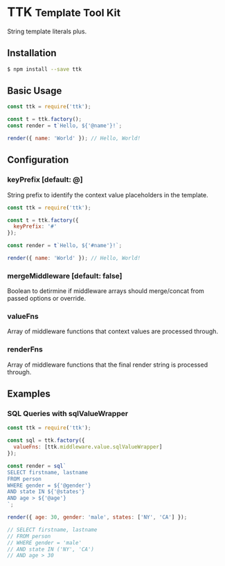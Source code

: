 # TTK <small>Template Tool Kit</small>

String template literals plus.

## Installation

```sh
$ npm install --save ttk
```

## Basic Usage

```js
const ttk = require('ttk');

const t = ttk.factory();
const render = t`Hello, ${'@name'}!`;

render({ name: 'World' }); // Hello, World!
```

## Configuration

### keyPrefix [default: @]

String prefix to identify the context value placeholders in the template.

```js
const ttk = require('ttk');

const t = ttk.factory({
  keyPrefix: '#'
});

const render = t`Hello, ${'#name'}!`;

render({ name: 'World' }); // Hello, World!
```

### mergeMiddleware [default: false]

Boolean to detirmine if middleware arrays should merge/concat from passed options or override.

### valueFns

Array of middleware functions that context values are processed through.

### renderFns

Array of middleware functions that the final render string is processed through.

## Examples

### SQL Queries with sqlValueWrapper

```js
const ttk = require('ttk');

const sql = ttk.factory({
  valueFns: [ttk.middleware.value.sqlValueWrapper]
});

const render = sql`
SELECT firstname, lastname
FROM person
WHERE gender = ${'@gender'}
AND state IN ${'@states'}
AND age > ${'@age'}
`;

render({ age: 30, gender: 'male', states: ['NY', 'CA'] });

// SELECT firstname, lastname
// FROM person
// WHERE gender = 'male'
// AND state IN ('NY', 'CA')
// AND age > 30
```